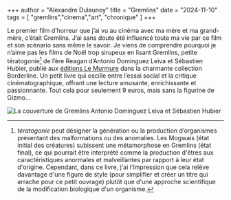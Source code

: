 +++
author = "Alexandre Dulaunoy"
title = "Gremlins" 
date = "2024-11-10"
tags = [
    "gremlins","cinema","art", "chronique"
]
+++

Le premier film d’horreur que j’ai vu au cinéma avec ma mère et ma grand-mère, c’était Gremlins. J’ai sans doute été influencé toute ma vie par ce film et son scénario sans même le savoir. Je viens de comprendre pourquoi je n’aime pas les films de Noël trop sirupeux en lisant Gremlins, petite tératogonie[^1] de l’ère Reagan d’Antonio Dominguez Leiva et Sébastien Hubier, publié aux [éditions Le Murmure](https://www.editions-du-murmure.fr/) dans la charmante collection Borderline. Un petit livre qui oscille entre l’essai social et la critique cinématographique, offrant une lecture amusante, enrichissante et passionnante. Tout cela pour seulement 9 euros, mais sans la figurine de Gizmo…

![La couverture de Gremlins Antonio Dominguez Leiva et Sébastien Hubier](/images/gremlins.jpeg)

[^1]: *tératogonie* peut désigner la génération ou la production d’organismes présentant des malformations ou des anomalies. Les Mogwais (état initial des créatures) subissent une métamorphose en Gremlins (état final), ce qui pourrait être interprété comme la production d'êtres aux caractéristiques anormales et malveillantes par rapport à leur état d'origine. Cependant, dans ce livre, j'ai l'impression que cela relève davantage d'une figure de style (pour simplifier et créer un titre qui arrache pour ce petit ouvrage) plutôt que d'une approche scientifique de la modification biologique d'un organisme. 
